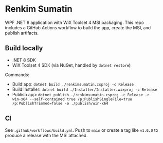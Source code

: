 # Renkim Sumatin

WPF .NET 8 application with WiX Toolset 4 MSI packaging. This repo includes a GitHub Actions workflow to build the app, create the MSI, and publish artifacts.

## Build locally
- .NET 8 SDK
- WiX Toolset 4 SDK (via NuGet, handled by `dotnet restore`)

Commands:
- Build app: `dotnet build ./renkimsumatin.csproj -c Release`
- Build installer: `dotnet build ./Installer/Installer.wixproj -c Release`
- Publish app: `dotnet publish ./renkimsumatin.csproj -c Release -r win-x64 --self-contained true /p:PublishSingleFile=true /p:PublishTrimmed=false -o ./publish/win-x64`

## CI
See `.github/workflows/build.yml`. Push to `main` or create a tag like `v1.0.0` to produce a release with the MSI attached.
